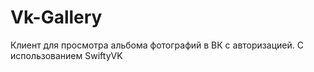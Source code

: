 # Vk-Gallery
Клиент для просмотра альбома фотографий в ВК с авторизацией. С использованием SwiftyVK
